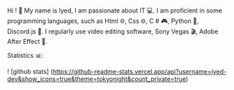 Hi ! 👋
My name is Iyed, I am passionate about IT 💻.
I am proficient in some programming languages, such as Html 🌐, Css 🌐, C # 🎮, Python 🐍, Discord.js 🤖. I regularly use video editing software, Sony Vegas 🎬, Adobe After Effect 🎥.

Statistics 📊:

! [github stats] (https://github-readme-stats.vercel.app/api?username=iyed-dev&show_icons=true&theme=tokyonight&count_private=true)
